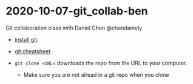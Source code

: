 # 2020-10-07-git_collab-ben

Git collaboration class with Daniel Chen @chendaniely

- [install git](https://carpentries.github.io/workshop-template/#git)
- [git cheatsheet](http://swcarpentry.github.io/git-novice/reference)

- `git clone <URL<` downloads the repo from the URL to your computer.  
  - Make sure you are not alread in a git repo when you clone
